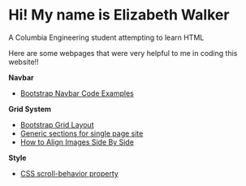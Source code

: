# Hi! My name is Elizabeth Walker
A Columbia Engineering student attempting to learn HTML

Here are some webpages that were very helpful to me in coding this website!!

<b> Navbar </b>
<ul>
  <li><a href ="https://www.w3schools.com/bootstrap/bootstrap_navbar.asp">Bootstrap Navbar Code Examples </a></li>
</ul>
<b> Grid System </b>
<ul>
  <li> <a href="https://getbootstrap.com/docs/4.0/layout/grid/">Bootstrap Grid Layout</a> </li>
  <li> <a href="https://hub.packtpub.com/generic-section-single-page-based-website/">Generic sections for single page site</a></li>
  <li> <a href="https://www.w3schools.com/howto/howto_css_images_side_by_side.asp">How to Align Images Side By Side</a></li>
</ul>
<b> Style </b>
<ul>
  <li> <a href="https://www.w3schools.com/cssref/pr_scroll-behavior.asp"> CSS scroll-behavior property</a></li>
  </ul>
  
